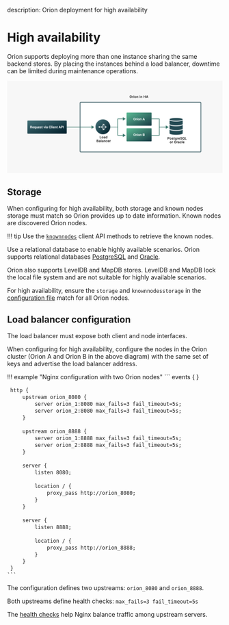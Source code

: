 description: Orion deployment for high availability
<!--- END of page meta data -->

# High availability

Orion supports deploying more than one instance sharing the same backend stores.
By placing the instances behind a load balancer, downtime can be limited during maintenance operations.

![Orion HA](../images/Orion-HA.png)

## Storage

When configuring for high availability, both storage and known nodes storage must match so Orion
provides up to date information. Known nodes are discovered Orion nodes.

!!! tip
    Use the [`knownnodes`](../Reference/API-Methods.md#knownnodes) client API methods to retrieve the
    known nodes.

Use a relational database to enable highly available scenarios. Orion supports relational databases
[PostgreSQL](../Tutorials/Using-PostgreSQL.md) and [Oracle](../Tutorials/Using-Oracle.md).

Orion also supports LevelDB and MapDB stores. LevelDB and MapDB lock the local file system and
are not suitable for highly available scenarios.

For high availability, ensure the `storage` and `knownnodesstorage` in the [configuration file](../Reference/Configuration-File.md)
match for all Orion nodes.

## Load balancer configuration

The load balancer must expose both client and node interfaces.

When configuring for high availability, configure the nodes in the Orion cluster (Orion A and Orion B in the
above diagram) with the same set of keys and advertise the load balancer address.

!!! example "Nginx configuration with two Orion nodes"
    ```
     events { }

     http {
         upstream orion_8080 {
             server orion_1:8080 max_fails=3 fail_timeout=5s;
             server orion_2:8080 max_fails=3 fail_timeout=5s;
         }

         upstream orion_8888 {
             server orion_1:8888 max_fails=3 fail_timeout=5s;
             server orion_2:8888 max_fails=3 fail_timeout=5s;
         }

         server {
             listen 8080;

             location / {
                 proxy_pass http://orion_8080;
             }
         }

         server {
             listen 8888;

             location / {
                 proxy_pass http://orion_8888;
             }
         }
     }
    ```

The configuration defines two upstreams: `orion_8080` and `orion_8888`.

Both upstreams define health checks: `max_fails=3 fail_timeout=5s`

The [health checks](https://docs.nginx.com/nginx/admin-guide/load-balancer/http-health-check/) help
Nginx balance traffic among upstream servers.
